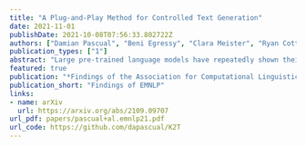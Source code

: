 ```yaml
---
title: "A Plug-and-Play Method for Controlled Text Generation"
date: 2021-11-01
publishDate: 2021-10-08T07:56:33.802722Z
authors: ["Damian Pascual", "Beni Egressy", "Clara Meister", "Ryan Cotterell", "Roger Wattenhofer"]
publication_types: ["1"]
abstract: "Large pre-trained language models have repeatedly shown their ability to produce fluent text. Yet even when starting from a prompt, generation can continue in many plausible directions. Current decoding methods with the goal of controlling generation, e.g., to ensure specific words are included, either require additional models or fine-tuning, or work poorly when the task at hand is semantically unconstrained, e.g., story generation. In this work, we present a plug-and-play decoding method for controlled language generation that is so simple and intuitive, it can be described in a single sentence: given a topic or keyword, we add a shift to the probability distribution over our vocabulary towards semantically similar words. We show how annealing this distribution can be used to impose hard constraints on language generation, something no other plug-and-play method is currently able to do with SOTA language generators. Despite the simplicity of this approach, we see it works incredibly well in practice: decoding from GPT-2 leads to diverse and fluent sentences while guaranteeing the appearance of given guide words. We perform two user studies, revealing that (1) our method outperforms competing methods in human evaluations; and (2) forcing the guide words to appear in the generated text has no impact on the fluency of the generated text."
featured: true
publication: "*Findings of the Association for Computational Linguistics: EMNLP 2021*"
publication_short: "Findings of EMNLP"
links:
- name: arXiv
  url: https://arxiv.org/abs/2109.09707
url_pdf: papers/pascual+al.emnlp21.pdf
url_code: https://github.com/dapascual/K2T
---
```


